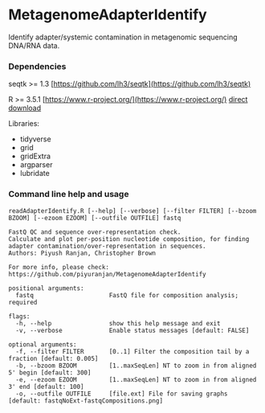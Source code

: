 # MetagenomeAdapterIdentify
Identify adapter/systemic contamination in metagenomic sequencing DNA/RNA data.

### Dependencies
seqtk >= 1.3 [https://github.com/lh3/seqtk](https://github.com/lh3/seqtk)

R >= 3.5.1 [https://www.r-project.org/](https://www.r-project.org/) [direct download](https://cloud.r-project.org/)  

Libraries:
- tidyverse
- grid
- gridExtra
- argparser
- lubridate

### Command line help and usage
```
readAdapterIdentify.R [--help] [--verbose] [--filter FILTER] [--bzoom BZOOM] [--ezoom EZOOM] [--outfile OUTFILE] fastq

FastQ QC and sequence over-representation check.
Calculate and plot per-position nucleotide composition, for finding
adapter contamination/over-representation in sequences.
Authors: Piyush Ranjan, Christopher Brown

For more info, please check: https://github.com/piyuranjan/MetagenomeAdapterIdentify

positional arguments:
  fastq                     FastQ file for composition analysis; required

flags:
  -h, --help                show this help message and exit
  -v, --verbose             Enable status messages [default: FALSE]

optional arguments:
  -f, --filter FILTER       [0..1] Filter the composition tail by a fraction [default: 0.005]
  -b, --bzoom BZOOM         [1..maxSeqLen] NT to zoom in from aligned 5' begin [default: 300]
  -e, --ezoom EZOOM         [1..maxSeqLen] NT to zoom in from aligned 3' end [default: 100]
  -o, --outfile OUTFILE     [file.ext] File for saving graphs [default: fastqNoExt-fastqCompositions.png]
```
